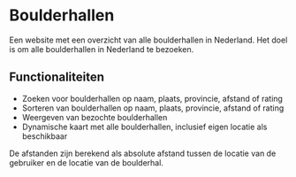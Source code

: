 # Boulderhallen
Een website met een overzicht van alle boulderhallen in Nederland.
Het doel is om alle boulderhallen in Nederland te bezoeken.
## Functionaliteiten
- Zoeken voor boulderhallen op naam, plaats, provincie, afstand of rating
- Sorteren van boulderhallen op naam, plaats, provincie, afstand of rating
- Weergeven van bezochte boulderhallen
- Dynamische kaart met alle boulderhallen, inclusief eigen locatie als beschikbaar

De afstanden zijn berekend als absolute afstand tussen de locatie van de gebruiker en de locatie van de boulderhal.